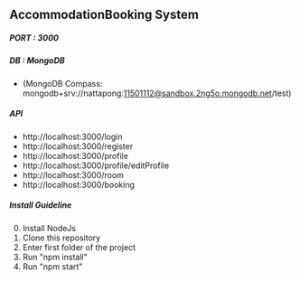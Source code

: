 ## AccommodationBooking System

##### PORT : 3000

##### DB : MongoDB 
* (MongoDB Compass: mongodb+srv://nattapong:11501112@sandbox.2ng5o.mongodb.net/test)

##### API
* http://localhost:3000/login
* http://localhost:3000/register
* http://localhost:3000/profile
* http://localhost:3000/profile/editProfile
* http://localhost:3000/room
* http://localhost:3000/booking

##### Install Guideline
0. Install NodeJs
1. Clone this repository
2. Enter first folder of the project
3. Run "npm install"
4. Run "npm start"
